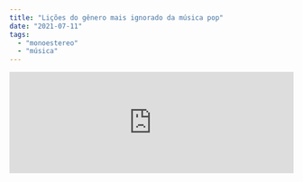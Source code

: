 ```yaml
---
title: "Lições do gênero mais ignorado da música pop"
date: "2021-07-11"
tags: 
  - "monoestereo"
  - "música"
---
```


<iframe src="https://anchor.fm/monoestereo/embed/episodes/Lies-do-gnero-mais-ignorado-da-msica-pop-e149bmv" height="180px" width="100%" frameborder="0" scrolling="no" style="width:100%;height:180px"></iframe>

